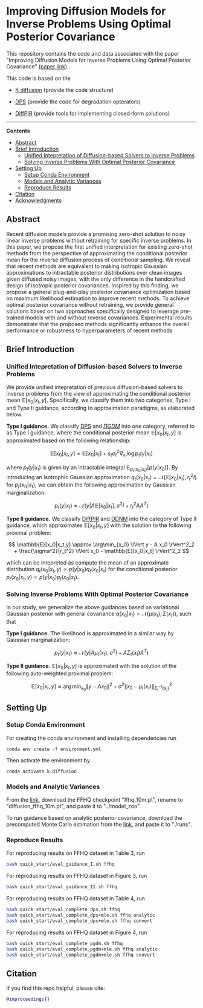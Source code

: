 # Improving Diffusion Models for Inverse Problems Using Optimal Posterior Covariance

This repository contains the code and data associated with the paper "Improving Diffusion Models for Inverse Problems Using Optimal Posterior Covariance" ([paper link](https://arxiv.org/pdf/2305.08995.pdf)).

This code is based on the 

- [K diffusion](https://github.com/crowsonkb/k-diffusion) (provide the code structure)

- [DPS](https://github.com/DPS2022/diffusion-posterior-sampling) (provide the code for degradation opterators)

- [DiffPIR](https://github.com/yuanzhi-zhu/DiffPIR) (provide tools for implementing closed-form solutions)

___________
**Contents**
- [Abstract](#abstract)
- [Brief Introduction](#brief-introduction)
  - [Unified Intepretation of Diffusion-based Solvers to Inverse Problems](#unified-interpretation-of-diffusion-based-solvers-to-inverse-problems)
  - [Solving Inverse Problems With Optimal Posterior Covariance](#solving-inverse-problems-with-optimal-posterior-covariance)
- [Setting Up](#setting-up)
  - [Setup Conda Environment](#setup-conda-environment)
  - [Models and Analytic Variances](#models-and-analytic-variances)
  - [Reproduce Results](#reproduce-results)
- [Citation](#citation)
- [Acknowledgments](#acknowledgments)

## Abstract

Recent diffusion models provide a promising zero-shot solution to noisy linear inverse problems
without retraining for specific inverse problems. In this paper, we propose the first unified interpretation for existing zero-shot methods from the perspective of approximating the conditional posterior mean for the reverse diffusion process of conditional sampling. We reveal that recent methods are equivalent to making isotropic Gaussian approximations to intractable posterior distributions over clean images given diffused noisy images, with the only difference in the handcrafted design
of isotropic posterior covariances. Inspired by this finding, we propose a general plug-and-play posterior covariance optimization based on maximum likelihood estimation to improve recent methods. To achieve optimal posterior covariance without retraining, we provide general solutions based on two approaches specifically designed to leverage pre-trained models with and without reverse
covariances. Experimental results demonstrate that the proposed methods significantly enhance the overall performance or robustness to hyperparameters of recent methods


## Brief Introduction

### Unified Intepretation of Diffusion-based Solvers to Inverse Problems
We provide unified intepretation of previous diffusion-based solvers to inverse problems from the view of approximating the conditional posterior mean $\mathbb{E}[x_0|x_t,y]$. Specifically, we classify them into two categories, Type I and Type II guidance, according to approximation paradigms, as elaborated below.

**Type I guidance.** We classify [DPS](https://arxiv.org/pdf/2209.14687.pdf) and [$\Pi GDM$](https://openreview.net/forum?id=9_gsMA8MRKQ) into one category, referred to as Type I guidance, where the conditional posterior mean $\mathbb{E}[x_0|x_t, y]$ is approximated based on the following relationship:

$$
\mathbb{E}[x_0|x_t,y] = \mathbb{E}[x_0|x_t] + s_t \sigma_t^2 \nabla_{x_t} \log p_t(y|x_t)
$$

where $p_t(y|x_t)$ is given by an intractable integral $\mathbb{E}_{p_t(x_0|x_t)}[p(y|x_0)]$. By introducing an isotrophic Gaussian approximation $q_t(x_0|x_t)=\mathcal{N}(\mathbb{E}[x_0|x_t], r_t^2 I)$ for $p_t(x_0|x_t)$, we can obtain the following approximation by Gaussian marginalization:

$$
p_t(y|x_t) \approx \mathcal{N}(y|A\mathbb{E}[x_0|x_t], \sigma^2 I + r_t^2 A A^T)
$$

**Type II guidance.** We classify [DiffPIR](https://arxiv.org/pdf/2305.08995.pdf) and [DDNM](https://arxiv.org/pdf/2212.00490.pdf) into the category of Type II guidance, which approximates $\mathbb{E}[x_0|x_t, y]$ with the solution to the following proximal problem:

$$
\mathbb{E}[x_0|x_t,y] \approx \arg\min_{x_0} \lVert y - A x_0 \rVert^2_2  + \frac{\sigma^2}{r_t^2} \lVert x_0 - \mathbb{E}[x_0|x_t] \rVert^2_2
$$

which can be intepreted as compute the mean of an approximate distribution $q_t(x_0|x_t,y) \propto p(y|x_0)q_t(x_0|x_t)$  for the conditional posterior $p_t(x_0|x_t,y)\propto p(y|x_0)p_t(x_0|x_t)$.

### Solving Inverse Problems With Optimal Posterior Covariance

In our study, we generalize the above guidances based on variational Gaussian posterior with general covariance $q(x_0|x_t)=\mathcal{N}(\mu(x_t), \Sigma(x_t))$, such that

**Type I guidance.** The likelihood is approximated in a similar way by Gaussian marginalization:

$$
p_t(y|x_t) \approx \mathcal{N}(y|A\mu_t(x_t), \sigma^2 I + A \Sigma_t(x_t) A^T)
$$

**Type II guidance.** $\mathbb{E}[x_0|x_t,y]$ is approximated with the solution of the following auto-weighted proximal problem:

$$
\mathbb{E}[x_0|x_t,y] \approx  \arg\min_{x_0} \lVert y - A x_0 \rVert^2  + \sigma^2 \lVert x_0 - \mu_t(x_t) \rVert^2_{\Sigma_t^{-1}(x_t)}
$$


## Setting Up
### Setup Conda Environment
For creating the conda environment and installing dependencies run
```
conda env create -f environment.yml
```
Then activate the environment by
```
conda activate k-diffusion
```

### Models and Analytic Variances
From the [link](https://drive.google.com/drive/folders/1jElnRoFv7b31fG0v6pTSQkelbSX3xGZh?usp=sharing), download the FFHQ checkpoint "ffhq_10m.pt", rename to "diffusion_ffhq_10m.pt", and paste it to "../model_zoo".

To run guidance based on analytic posterior covariance, download the precomputed Monte Carlo estimation from the [link](https://drive.google.com/drive/folders/1D93IZU0ViyExWm1k-L6dRehDHs1jAxGx?usp=drive_link), and paste it to "./runs".

### Reproduce Results
For reproducing results on FFHQ dataset in Table 3, run
```bash
bash quick_start/eval_guidance_I.sh ffhq
```

For reproducing results on FFHQ dataset in Figure 3, run
```bash
bash quick_start/eval_guidance_II.sh ffhq
```

For reproducing results on FFHQ dataset in Table 4, run
```bash
bash quick_start/eval_complete_dps.sh ffhq
bash quick_start/eval_complete_dps+mle.sh ffhq analytic
bash quick_start/eval_complete_dps+mle.sh ffhq convert
```

For reproducing results on FFHQ dataset in Figure 4, run
```bash
bash quick_start/eval_complete_pgdm.sh ffhq
bash quick_start/eval_complete_pgdm+mle.sh ffhq analytic
bash quick_start/eval_complete_pgdm+mle.sh ffhq convert
```



## Citation
If you find this repo helpful, please cite:

```bibtex
@inproceedings{}
```



